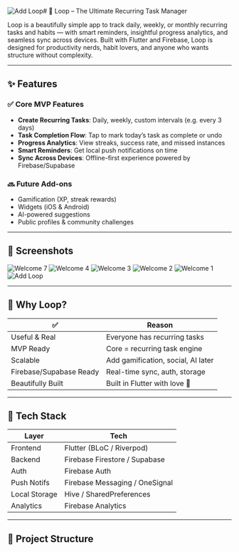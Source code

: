 ![Add Loop](https://github.com/user-attachments/assets/16fa4594-fc3a-44b3-8308-6d24458ed2aa)# 🔁 Loop – The Ultimate Recurring Task Manager

Loop is a beautifully simple app to track daily, weekly, or monthly recurring tasks and habits — with smart reminders, insightful progress analytics, and seamless sync across devices. Built with Flutter and Firebase, Loop is designed for productivity nerds, habit lovers, and anyone who wants structure without complexity.

---

## ✨ Features

### ✅ Core MVP Features
- **Create Recurring Tasks**: Daily, weekly, custom intervals (e.g. every 3 days)
- **Task Completion Flow**: Tap to mark today’s task as complete or undo
- **Progress Analytics**: View streaks, success rate, and missed instances
- **Smart Reminders**: Get local push notifications on time
- **Sync Across Devices**: Offline-first experience powered by Firebase/Supabase

### 🔜 Future Add-ons
- Gamification (XP, streak rewards)
- Widgets (iOS & Android)
- AI-powered suggestions
- Public profiles & community challenges

---

## 📱 Screenshots
![Welcome 7](https://github.com/user-attachments/assets/6eac3789-1dd4-44f5-8fa6-53bc6ddf83fc)
![Welcome 4](https://github.com/user-attachments/assets/ced779cb-b98e-46bf-9b3f-e7d98bcc8c33)
![Welcome 3](https://github.com/user-attachments/assets/ac76610f-cf7e-468a-acc8-793ff7ff6e0f)
![Welcome 2](https://github.com/user-attachments/assets/64bd1235-0e0e-4815-a4db-c71e6bc0afdf)
![Welcome 1](https://github.com/user-attachments/assets/10028b13-2205-4c49-ae8f-7a184d1af2be)
![Add Loop](https://github.com/user-attachments/assets/3d7849e0-8d4c-4494-951c-df2a95d8afa5)

---

## 🧠 Why Loop?

| ✅ | Reason |
|---|--------|
| Useful & Real | Everyone has recurring tasks |
| MVP Ready | Core = recurring task engine |
| Scalable | Add gamification, social, AI later |
| Firebase/Supabase Ready | Real-time sync, auth, storage |
| Beautifully Built | Built in Flutter with love 💙 |

---

## 🔨 Tech Stack

| Layer         | Tech                          |
|--------------|-------------------------------|
| Frontend      | Flutter (BLoC / Riverpod)     |
| Backend       | Firebase Firestore / Supabase |
| Auth          | Firebase Auth                 |
| Push Notifs   | Firebase Messaging / OneSignal |
| Local Storage | Hive / SharedPreferences      |
| Analytics     | Firebase Analytics            |

---

## 🧱 Project Structure

